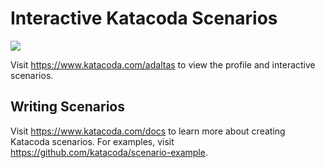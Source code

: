
# Interactive Katacoda Scenarios

[![](http://shields.katacoda.com/katacoda/adaltas/count.svg)](https://www.katacoda.com/adaltas "Get your profile on Katacoda.com")

Visit https://www.katacoda.com/adaltas to view the profile and interactive scenarios.

## Writing Scenarios

Visit https://www.katacoda.com/docs to learn more about creating Katacoda scenarios. For examples, visit https://github.com/katacoda/scenario-example.
